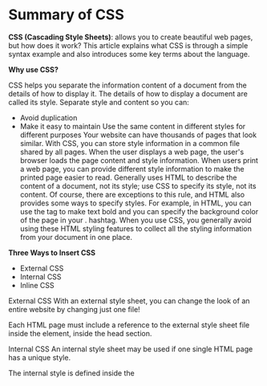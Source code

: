 # Summary of CSS

**CSS (Cascading Style Sheets)**: allows you to create beautiful web pages, but how does it work? This article explains what CSS is through a simple syntax example and also introduces some key terms about the language.

 **Why use CSS?**

 CSS helps you separate the information content of a document from the details of how to display it. The details of how to display a document are called its style. Separate style and content so you can: 
* Avoid duplication 
* Make it easy to maintain 
 Use the same content in different styles for different purposes 
 Your website can have thousands of pages that look similar. With CSS, you can store style information in a common file shared by all pages. When the user displays a web page, the user's browser loads the page content and style information. When users print a web page, you can provide different style information to make the printed page easier to read. 
 Generally uses HTML to describe the content of a document, not its style; use CSS to specify its style, not its content. Of course, there are exceptions to this rule, and HTML also provides some ways to specify styles. For example, in HTML, you can use the tag to make text bold and you can specify the background color of the page in your <body>. hashtag. When you use CSS, you generally avoid using these HTML styling features to collect all the styling information from your document in one place.


 **Three Ways to Insert CSS**
* External CSS
* Internal CSS
* Inline CSS

External CSS
With an external style sheet, you can change the look of an entire website by changing just one file!

Each HTML page must include a reference to the external style sheet file inside the <link> element, inside the head section.

Internal CSS
An internal style sheet may be used if one single HTML page has a unique style.

The internal style is defined inside the <style> element, inside the head section.

Inline CSS
An inline style may be used to apply a unique style for a single element.

To use inline styles, add the style attribute to the relevant element. The style attribute can contain any CSS property.

![](https://www.w3docs.com/uploads/media/default/0001/05/6d07a36ebe6d55273b39440f2391f1d7e6d4092a.png)
